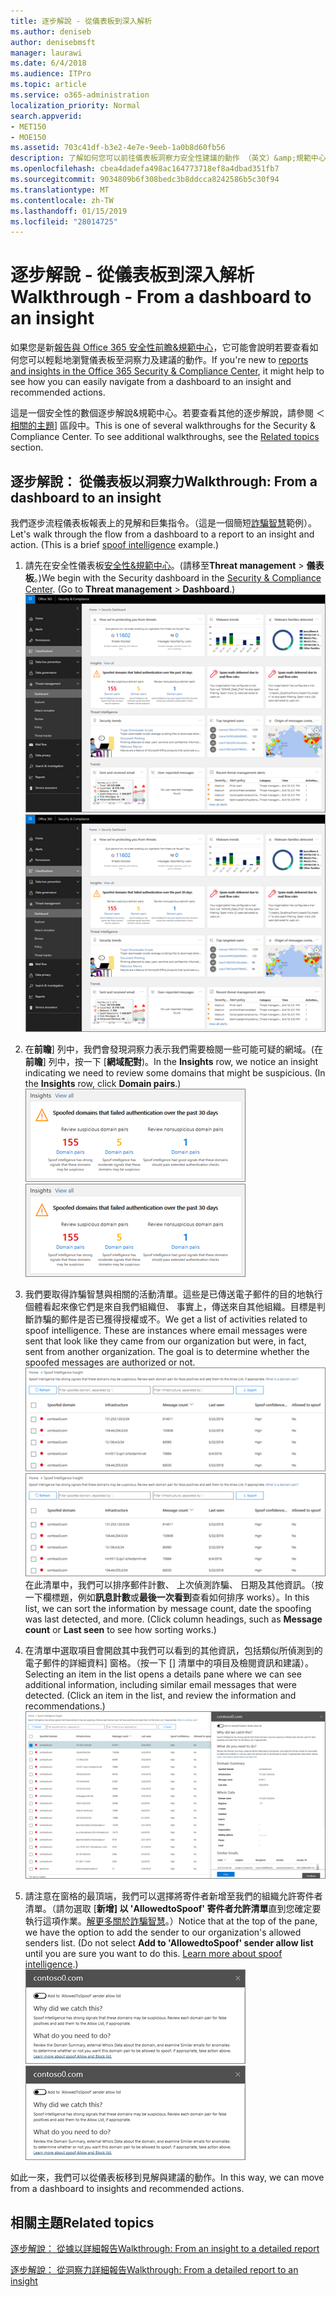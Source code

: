 ```yaml
---
title: 逐步解說 - 從儀表板到深入解析
ms.author: deniseb
author: denisebmsft
manager: laurawi
ms.date: 6/4/2018
ms.audience: ITPro
ms.topic: article
ms.service: o365-administration
localization_priority: Normal
search.appverid:
- MET150
- MOE150
ms.assetid: 703c41df-b3e2-4e7e-9eeb-1a0b8d60fb56
description: 了解如何您可以前往儀表板洞察力安全性建議的動作 （英文）&amp;規範中心。
ms.openlocfilehash: cbea4dadefa498ac164773718ef8a4dbad351fb7
ms.sourcegitcommit: 9034809b6f308bedc3b8ddcca8242586b5c30f94
ms.translationtype: MT
ms.contentlocale: zh-TW
ms.lasthandoff: 01/15/2019
ms.locfileid: "28014725"
---
```

# <a name="walkthrough---from-a-dashboard-to-an-insight"></a><span data-ttu-id="8bbe4-103">逐步解說 - 從儀表板到深入解析</span><span class="sxs-lookup"><span data-stu-id="8bbe4-103">Walkthrough - From a dashboard to an insight</span></span>

<span data-ttu-id="8bbe4-104">如果您是新[報告與 Office 365 安全性前瞻&amp;規範中心](reports-and-insights-in-security-and-compliance.md)，它可能會說明若要查看如何您可以輕鬆地瀏覽儀表板至洞察力及建議的動作。</span><span class="sxs-lookup"><span data-stu-id="8bbe4-104">If you're new to [reports and insights in the Office 365 Security &amp; Compliance Center](reports-and-insights-in-security-and-compliance.md), it might help to see how you can easily navigate from a dashboard to an insight and recommended actions.</span></span> 
  
<span data-ttu-id="8bbe4-p101">這是一個安全性的數個逐步解說&amp;規範中心。若要查看其他的逐步解說，請參閱 ＜[相關的主題](#related-topics)] 區段中。</span><span class="sxs-lookup"><span data-stu-id="8bbe4-p101">This is one of several walkthroughs for the Security &amp; Compliance Center. To see additional walkthroughs, see the [Related topics](#related-topics) section.</span></span> 
  
## <a name="walkthrough-from-a-dashboard-to-an-insight"></a><span data-ttu-id="8bbe4-107">逐步解說： 從儀表板以洞察力</span><span class="sxs-lookup"><span data-stu-id="8bbe4-107">Walkthrough: From a dashboard to an insight</span></span>

<span data-ttu-id="8bbe4-p102">我們逐步流程儀表板報表上的見解和巨集指令。（這是一個簡短[詐騙智慧](learn-about-spoof-intelligence.md)範例）。</span><span class="sxs-lookup"><span data-stu-id="8bbe4-p102">Let's walk through the flow from a dashboard to a report to an insight and action. (This is a brief [spoof intelligence](learn-about-spoof-intelligence.md) example.)</span></span> 
  
1. <span data-ttu-id="8bbe4-p103">請先在安全性儀表板[安全性&amp;規範中心](https://protection.office.com)。(請移至**Threat management** \> **儀表板**。)</span><span class="sxs-lookup"><span data-stu-id="8bbe4-p103">We begin with the Security dashboard in the [Security &amp; Compliance Center](https://protection.office.com). (Go to **Threat management** \> **Dashboard**.)</span></span><br><span data-ttu-id="8bbe4-112">![安全性&amp;規範中心選擇 Threat management\>儀表板](media/05a38660-eb13-4960-a266-11809c453d95.png)</span><span class="sxs-lookup"><span data-stu-id="8bbe4-112">![In the Security &amp; Compliance Center, choose Threat management \> Dashboard](media/05a38660-eb13-4960-a266-11809c453d95.png)</span></span><br>
  
2. <span data-ttu-id="8bbe4-p104">在**前瞻**] 列中，我們會發現洞察力表示我們需要檢閱一些可能可疑的網域。(在**前瞻**] 列中，按一下 [**網域配對**)。</span><span class="sxs-lookup"><span data-stu-id="8bbe4-p104">In the **Insights** row, we notice an insight indicating we need to review some domains that might be suspicious. (In the **Insights** row, click **Domain pairs**.)</span></span><br><span data-ttu-id="8bbe4-115">![前瞻列提及潛在詐騙的考量](media/dd1d0cb3-3201-45d7-b41d-18a0944fe85d.png)</span><span class="sxs-lookup"><span data-stu-id="8bbe4-115">![The Insights row mentions potential spoofing concerns](media/dd1d0cb3-3201-45d7-b41d-18a0944fe85d.png)</span></span><br>
  
3. <span data-ttu-id="8bbe4-p105">我們要取得詐騙智慧與相關的活動清單。這些是已傳送電子郵件的目的地執行個體看起來像它們是來自我們組織但、 事實上，傳送來自其他組織。目標是判斷詐騙的郵件是否已獲得授權或不。</span><span class="sxs-lookup"><span data-stu-id="8bbe4-p105">We get a list of activities related to spoof intelligence. These are instances where email messages were sent that look like they came from our organization but were, in fact, sent from another organization. The goal is to determine whether the spoofed messages are authorized or not.</span></span><br><span data-ttu-id="8bbe4-119">![詐騙智慧前瞻](media/a2e2b4fd-0c1e-499f-8401-cf3089da82fa.png)</span><span class="sxs-lookup"><span data-stu-id="8bbe4-119">![Spoof intelligence insights](media/a2e2b4fd-0c1e-499f-8401-cf3089da82fa.png)</span></span><br><span data-ttu-id="8bbe4-p106">在此清單中，我們可以排序郵件計數、 上次偵測詐騙、 日期及其他資訊。（按一下欄標題，例如**訊息計數**或**最後一次看到**查看如何排序 works）。</span><span class="sxs-lookup"><span data-stu-id="8bbe4-p106">In this list, we can sort the information by message count, date the spoofing was last detected, and more. (Click column headings, such as **Message count** or **Last seen** to see how sorting works.)</span></span> 
    
4. <span data-ttu-id="8bbe4-p107">在清單中選取項目會開啟其中我們可以看到的其他資訊，包括類似所偵測到的電子郵件的詳細資料] 窗格。（按一下 [] 清單中的項目及檢閱資訊和建議）。</span><span class="sxs-lookup"><span data-stu-id="8bbe4-p107">Selecting an item in the list opens a details pane where we can see additional information, including similar email messages that were detected. (Click an item in the list, and review the information and recommendations.)</span></span><br>![選取項目會開啟詳細資料窗格](media/7ad1faa5-6ca2-474e-a609-eb275e0a8e59.png)<br>
  
5. <span data-ttu-id="8bbe4-p108">請注意在窗格的最頂端，我們可以選擇將寄件者新增至我們的組織允許寄件者清單。（請勿選取 [**新增] 以 'AllowedtoSpoof' 寄件者允許清單**直到您確定要執行這項作業。[解更多關於詐騙智慧](learn-about-spoof-intelligence.md)。）</span><span class="sxs-lookup"><span data-stu-id="8bbe4-p108">Notice that at the top of the pane, we have the option to add the sender to our organization's allowed senders list. (Do not select **Add to 'AllowedtoSpoof' sender allow list** until you are sure you want to do this. [Learn more about spoof intelligence](learn-about-spoof-intelligence.md).)</span></span><br><span data-ttu-id="8bbe4-128">![您可以授權寄件者](media/caf0c20a-6047-486d-8060-5a229a3de49f.png)</span><span class="sxs-lookup"><span data-stu-id="8bbe4-128">![You can authorize a sender](media/caf0c20a-6047-486d-8060-5a229a3de49f.png)</span></span>
  
<span data-ttu-id="8bbe4-129">如此一來，我們可以從儀表板移到見解與建議的動作。</span><span class="sxs-lookup"><span data-stu-id="8bbe4-129">In this way, we can move from a dashboard to insights and recommended actions.</span></span>
  
## <a name="related-topics"></a><span data-ttu-id="8bbe4-130">相關主題</span><span class="sxs-lookup"><span data-stu-id="8bbe4-130">Related topics</span></span>

[<span data-ttu-id="8bbe4-131">逐步解說： 從據以詳細報告</span><span class="sxs-lookup"><span data-stu-id="8bbe4-131">Walkthrough: From an insight to a detailed report</span></span>](from-an-insight-to-a-detailed-report.md)
  
[<span data-ttu-id="8bbe4-132">逐步解說： 從洞察力詳細報告</span><span class="sxs-lookup"><span data-stu-id="8bbe4-132">Walkthrough: From a detailed report to an insight</span></span>](from-a-detailed-report-to-an-insight.md)
  

